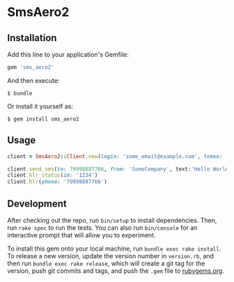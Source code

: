 # SmsAero2

## Installation

Add this line to your application's Gemfile:

```ruby
gem 'sms_aero2'
```

And then execute:

    $ bundle

Or install it yourself as:

    $ gem install sms_aero2

## Usage

```ruby
client = SmsAero2::Client.new(login: 'some_email@example.com', token: 'some_token', logger: SomeLogger)

client.send_sms(to: 79998887766, from: 'SomeCompany', text:'Hello World!', channel: :international)
client.hlr_status(id: '1234')
client.hlr(phone: '79998887766')

```
## Development

After checking out the repo, run `bin/setup` to install dependencies. Then, run `rake spec` to run the tests. You can also run `bin/console` for an interactive prompt that will allow you to experiment.

To install this gem onto your local machine, run `bundle exec rake install`. To release a new version, update the version number in `version.rb`, and then run `bundle exec rake release`, which will create a git tag for the version, push git commits and tags, and push the `.gem` file to [rubygems.org](https://rubygems.org).
